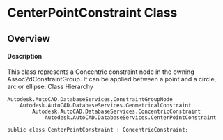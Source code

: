 # CenterPointConstraint Class

## Overview

#### Description
This class represents a Concentric constraint node in the owning Assoc2dConstraintGroup. It can be applied between a point and a circle, arc or ellipse.
Class Hierarchy
```text
Autodesk.AutoCAD.DatabaseServices.ConstraintGroupNode
    Autodesk.AutoCAD.DatabaseServices.GeometricalConstraint
        Autodesk.AutoCAD.DatabaseServices.ConcentricConstraint
            Autodesk.AutoCAD.DatabaseServices.CenterPointConstraint
```

```text
public class CenterPointConstraint : ConcentricConstraint;
```